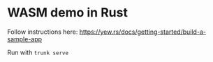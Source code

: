 # WASM demo in Rust

Follow instructions here:
https://yew.rs/docs/getting-started/build-a-sample-app

Run with `trunk serve`
